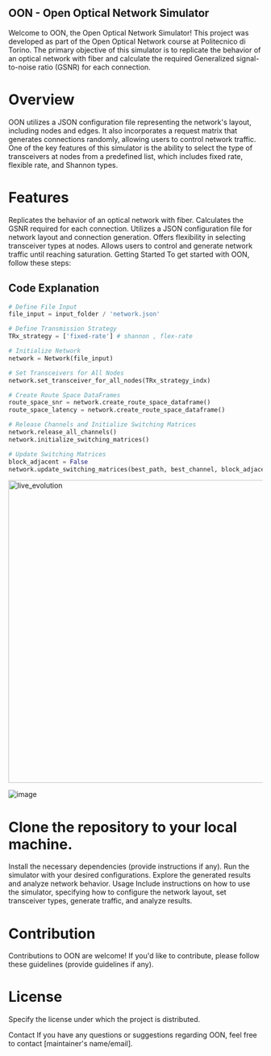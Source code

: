 ## OON - Open Optical Network Simulator
Welcome to OON, the Open Optical Network Simulator! This project was developed as part of the Open Optical Network course at Politecnico di Torino. The primary objective of this simulator is to replicate the behavior of an optical network with fiber and calculate the required Generalized signal-to-noise ratio (GSNR) for each connection.

# Overview
OON utilizes a JSON configuration file representing the network's layout, including nodes and edges. It also incorporates a request matrix that generates connections randomly, allowing users to control network traffic. One of the key features of this simulator is the ability to select the type of transceivers at nodes from a predefined list, which includes fixed rate, flexible rate, and Shannon types.

# Features
Replicates the behavior of an optical network with fiber.
Calculates the GSNR required for each connection.
Utilizes a JSON configuration file for network layout and connection generation.
Offers flexibility in selecting transceiver types at nodes.
Allows users to control and generate network traffic until reaching saturation.
Getting Started
To get started with OON, follow these steps:
## Code Explanation


```python
# Define File Input
file_input = input_folder / 'network.json'

# Define Transmission Strategy
TRx_strategy = ['fixed-rate'] # shannon , flex-rate

# Initialize Network
network = Network(file_input)

# Set Transceivers for All Nodes
network.set_transceiver_for_all_nodes(TRx_strategy_indx)

# Create Route Space DataFrames
route_space_snr = network.create_route_space_dataframe()
route_space_latency = network.create_route_space_dataframe()

# Release Channels and Initialize Switching Matrices
network.release_all_channels()
network.initialize_switching_matrices()

# Update Switching Matrices
block_adjacent = False
network.update_switching_matrices(best_path, best_channel, block_adjacent)

```


<img src="https://github.com/peymanplvnzd47/OON/assets/62776383/598608da-c712-4bd2-8b23-75829edfd69f" width="600" alt="live_evolution">


![image](https://github.com/peymanplvnzd47/OON/assets/62776383/cc29afe7-e0ed-49d6-839c-fdf13d777128)



# Clone the repository to your local machine.
Install the necessary dependencies (provide instructions if any).
Run the simulator with your desired configurations.
Explore the generated results and analyze network behavior.
Usage
Include instructions on how to use the simulator, specifying how to configure the network layout, set transceiver types, generate traffic, and analyze results.

# Contribution
Contributions to OON are welcome! If you'd like to contribute, please follow these guidelines (provide guidelines if any).

# License
Specify the license under which the project is distributed.

Contact
If you have any questions or suggestions regarding OON, feel free to contact [maintainer's name/email].
